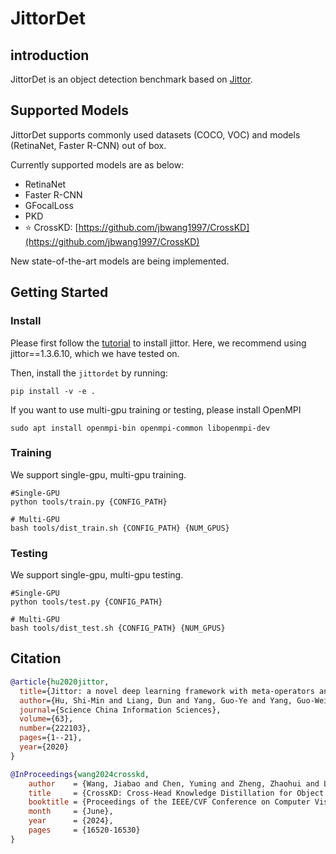 # JittorDet

## introduction

JittorDet is an object detection benchmark based on [Jittor](https://cg.cs.tsinghua.edu.cn/jittor/).

## Supported Models

JittorDet supports commonly used datasets (COCO, VOC) and models (RetinaNet, Faster R-CNN) out of box.

Currently supported models are as below:

- RetinaNet
- Faster R-CNN
- GFocalLoss
- PKD
- ⭐ CrossKD: [https://github.com/jbwang1997/CrossKD](https://github.com/jbwang1997/CrossKD)

New state-of-the-art models are being implemented.

## Getting Started

### Install

Please first follow the [tutorial](https://github.com/Jittor/jittor) to install jittor.
Here, we recommend using jittor==1.3.6.10, which we have tested on.

Then, install the `jittordet` by running:
```
pip install -v -e .
```

If you want to use multi-gpu training or testing, please install OpenMPI
```
sudo apt install openmpi-bin openmpi-common libopenmpi-dev
```

### Training

We support single-gpu, multi-gpu training.
```
#Single-GPU
python tools/train.py {CONFIG_PATH}

# Multi-GPU
bash tools/dist_train.sh {CONFIG_PATH} {NUM_GPUS}
```

### Testing

We support single-gpu, multi-gpu testing.
```
#Single-GPU
python tools/test.py {CONFIG_PATH}

# Multi-GPU
bash tools/dist_test.sh {CONFIG_PATH} {NUM_GPUS}
```



## Citation


```bibtex
@article{hu2020jittor,
  title={Jittor: a novel deep learning framework with meta-operators and unified graph execution},
  author={Hu, Shi-Min and Liang, Dun and Yang, Guo-Ye and Yang, Guo-Wei and Zhou, Wen-Yang},
  journal={Science China Information Sciences},
  volume={63},
  number={222103},
  pages={1--21},
  year={2020}
}

@InProceedings{wang2024crosskd,
    author    = {Wang, Jiabao and Chen, Yuming and Zheng, Zhaohui and Li, Xiang and Cheng, Ming-Ming and Hou, Qibin},
    title     = {CrossKD: Cross-Head Knowledge Distillation for Object Detection},
    booktitle = {Proceedings of the IEEE/CVF Conference on Computer Vision and Pattern Recognition (CVPR)},
    month     = {June},
    year      = {2024},
    pages     = {16520-16530}
}
```
